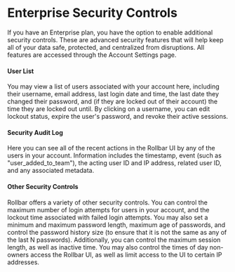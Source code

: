 # Enterprise Security Controls

If you have an Enterprise plan, you have the option to enable additional security controls. These are advanced security features that will help keep all of your data safe, protected, and centralized from disruptions. All features are accessed through the Account Settings page.

#### User List

You may view a list of users associated with your account here, including their username, email address, last login date and time, the last date they changed their password, and (if they are locked out of their account) the time they are locked out until. By clicking on a username, you can edit lockout status, expire the user's password, and revoke their active sessions.  


#### Security Audit Log

Here you can see all of the recent actions in the Rollbar UI by any of the users in your account. Information includes the timestamp, event (such as "user_added_to_team"), the acting user ID and IP address, related user ID, and any associated metadata.

#### Other Security Controls

Rollbar offers a variety of other security controls. You can control the maximum number of login attempts for users in your account, and the lockout time associated with failed login attempts. You may also set a minimum and maximum password length, maximum age of passwords, and control the password history size (to ensure that it is not the same as any of the last N passwords). Additionally, you can control the maximum session length, as well as inactive time. You may also control the times of day non-owners access the Rollbar UI, as well as limit access to the UI to certain IP addresses.
